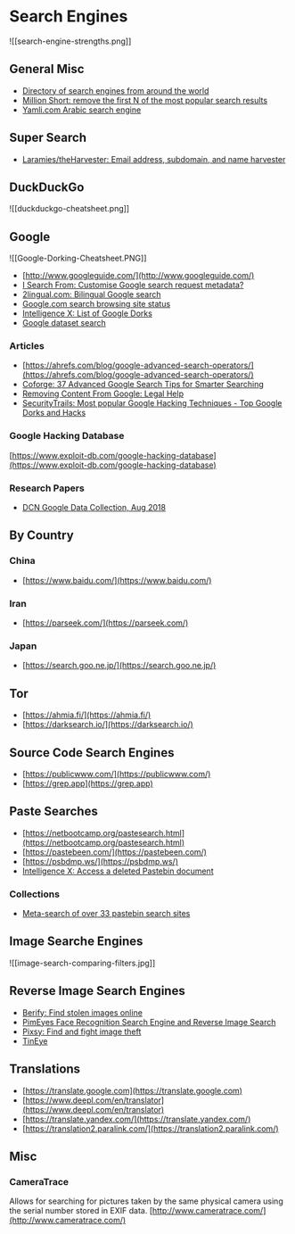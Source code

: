 # Search Engines
![[search-engine-strengths.png]]

## General Misc
* [Directory of search engines from around the world](https://www.searchenginelinks.co.uk/)
* [Million Short: remove the first N of the most popular search results](https://millionshort.com/)
* [Yamli.com Arabic search engine](https://www.yamli.com/)

## Super Search
* [Laramies/theHarvester: Email address, subdomain, and name harvester](https://github.com/laramies/theHarvester)

## DuckDuckGo
![[duckduckgo-cheatsheet.png]]

## Google
![[Google-Dorking-Cheatsheet.PNG]]

* [http://www.googleguide.com/](http://www.googleguide.com/)
* [I Search From: Customise Google search request metadata?](http://isearchfrom.com/)
* [2lingual.com: Bilingual Google search](https://2lingual.com/)
* [Google.com search browsing site status](https://transparencyreport.google.com/safe-browsing/search)
* [Intelligence X: List of Google Dorks](https://intelx.io/dorks)
* [Google dataset search](https://datasetsearch.research.google.com/)

### Articles
* [https://ahrefs.com/blog/google-advanced-search-operators/](https://ahrefs.com/blog/google-advanced-search-operators/)
* [Coforge: 37 Advanced Google Search Tips for Smarter Searching](https://web.archive.org/web/20210430171224/https://www.coforge.com/blog/advanced-google-search-tips)
* [Removing Content From Google: Legal Help](https://support.google.com/legal/troubleshooter/1114905)
* [SecurityTrails: Most popular Google Hacking Techniques - Top Google Dorks and Hacks](https://securitytrails.com/blog/google-hacking-techniques)

### Google Hacking Database
[https://www.exploit-db.com/google-hacking-database](https://www.exploit-db.com/google-hacking-database)

### Research Papers
* [DCN Google Data Collection, Aug 2018](https://digitalcontentnext.org/wp-content/uploads/2018/08/DCN-Google-Data-Collection-Paper.pdf)

## By Country
### China
* [https://www.baidu.com/](https://www.baidu.com/)

### Iran
* [https://parseek.com/](https://parseek.com/)

### Japan
* [https://search.goo.ne.jp/](https://search.goo.ne.jp/)

## Tor
* [https://ahmia.fi/](https://ahmia.fi/)
* [https://darksearch.io/](https://darksearch.io/)

## Source Code Search Engines
* [https://publicwww.com/](https://publicwww.com/)
* [https://grep.app](https://grep.app)

## Paste Searches
* [https://netbootcamp.org/pastesearch.html](https://netbootcamp.org/pastesearch.html)
* [https://pastebeen.com/](https://pastebeen.com/)
* [https://psbdmp.ws/](https://psbdmp.ws/)
* [Intelligence X: Access a deleted Pastebin document](https://intelx.io/dorks)

### Collections
* [Meta-search of over 33 pastebin search sites](https://pastebin.ga/)

## Image Searche Engines
![[image-search-comparing-filters.jpg]]

## Reverse Image Search Engines
* [Berify: Find stolen images online](https://berify.com/)
* [PimEyes Face Recognition Search Engine and Reverse Image Search](https://pimeyes.com/en)
* [Pixsy: Find and fight image theft](https://www.pixsy.com/)
* [TinEye](https://tineye.com/)

## Translations
* [https://translate.google.com](https://translate.google.com)
* [https://www.deepl.com/en/translator](https://www.deepl.com/en/translator)
* [https://translate.yandex.com/](https://translate.yandex.com/)
* [https://translation2.paralink.com/](https://translation2.paralink.com/)

## Misc
### CameraTrace
Allows for searching for pictures taken by the same physical camera using the serial number stored in EXIF data.
[http://www.cameratrace.com/](http://www.cameratrace.com/)